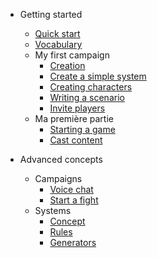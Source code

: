 - Getting started

  - [Quick start](en/quickstart/quickstart.md)
  - [Vocabulary](en/quickstart/vocabulary.md)
  - My first campaign
    - [Creation](en/quickstart/campaign/create-campaign.md)
    - [Create a simple system](en/quickstart/campaign/create-system.md)
    - [Creating characters](en/quickstart/campaign/create-resources.md)
    - [Writing a scenario](en/quickstart/campaign/scenarios.md)
    - [Invite players](en/quickstart/campaign/add-players.md)
  - Ma première partie
    - [Starting a game](en/quickstart/session/start-session.md)
    - [Cast content](en/quickstart/session/cast-content.md)

- Advanced concepts

  - Campaigns
    - [Voice chat](en/advanced/campaigns/voice-chat.md)
    - [Start a fight](en/advanced/campaigns/start-battle.md)
  - Systems
    - [Concept](en/advanced/systems/concept.md)
    - [Rules](en/advanced/systems/rules.md)
    - [Generators](en/advanced/systems/generators.md)
